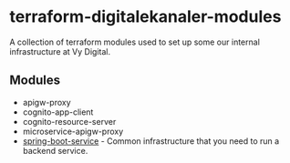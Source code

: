 # terraform-digitalekanaler-modules

A collection of terraform modules used to set up some our internal infrastructure at Vy Digital.

## Modules

- apigw-proxy
- cognito-app-client
- cognito-resource-server
- microservice-apigw-proxy
- [spring-boot-service](./spring-boot-service/README.md) - Common infrastructure that you need to run a backend service.

